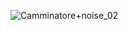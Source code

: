 ![Camminatore+noise_02](https://user-images.githubusercontent.com/79698027/114924011-c756bf00-9e2d-11eb-80c1-a8d490989457.JPG)


